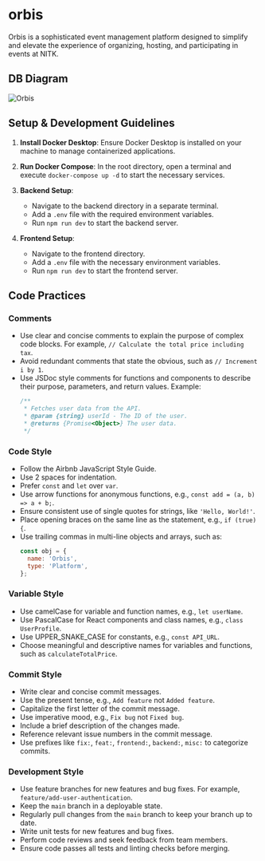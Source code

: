 # orbis
Orbis is a sophisticated event management platform designed to simplify and elevate the experience of organizing, hosting, and participating in events at NITK.

## DB Diagram
![Orbis](https://github.com/user-attachments/assets/01384f1f-7fca-4ac9-9cc8-1f2c73f78cb2)

## Setup & Development Guidelines

1. **Install Docker Desktop**: Ensure Docker Desktop is installed on your machine to manage containerized applications.

2. **Run Docker Compose**: In the root directory, open a terminal and execute `docker-compose up -d` to start the necessary services.

3. **Backend Setup**:
   - Navigate to the backend directory in a separate terminal.
   - Add a `.env` file with the required environment variables.
   - Run `npm run dev` to start the backend server.

4. **Frontend Setup**:
   - Navigate to the frontend directory.
   - Add a `.env` file with the necessary environment variables.
   - Run `npm run dev` to start the frontend server.

## Code Practices

### Comments
- Use clear and concise comments to explain the purpose of complex code blocks. For example, `// Calculate the total price including tax`.
- Avoid redundant comments that state the obvious, such as `// Increment i by 1`.
- Use JSDoc style comments for functions and components to describe their purpose, parameters, and return values. Example:
  ```js
  /**
   * Fetches user data from the API.
   * @param {string} userId - The ID of the user.
   * @returns {Promise<Object>} The user data.
   */
  ```

### Code Style
- Follow the Airbnb JavaScript Style Guide.
- Use 2 spaces for indentation.
- Prefer `const` and `let` over `var`.
- Use arrow functions for anonymous functions, e.g., `const add = (a, b) => a + b;`.
- Ensure consistent use of single quotes for strings, like `'Hello, World!'`.
- Place opening braces on the same line as the statement, e.g., `if (true) {`.
- Use trailing commas in multi-line objects and arrays, such as:
  ```js
  const obj = {
    name: 'Orbis',
    type: 'Platform',
  };
  ```

### Variable Style
- Use camelCase for variable and function names, e.g., `let userName`.
- Use PascalCase for React components and class names, e.g., `class UserProfile`.
- Use UPPER_SNAKE_CASE for constants, e.g., `const API_URL`.
- Choose meaningful and descriptive names for variables and functions, such as `calculateTotalPrice`.

### Commit Style
- Write clear and concise commit messages.
- Use the present tense, e.g., `Add feature` not `Added feature`.
- Capitalize the first letter of the commit message.
- Use imperative mood, e.g., `Fix bug` not `Fixed bug`.
- Include a brief description of the changes made.
- Reference relevant issue numbers in the commit message.
- Use prefixes like `fix:`, `feat:`, `frontend:`, `backend:`, `misc:` to categorize commits.

### Development Style
- Use feature branches for new features and bug fixes. For example, `feature/add-user-authentication`.
- Keep the `main` branch in a deployable state.
- Regularly pull changes from the `main` branch to keep your branch up to date.
- Write unit tests for new features and bug fixes.
- Perform code reviews and seek feedback from team members.
- Ensure code passes all tests and linting checks before merging.
